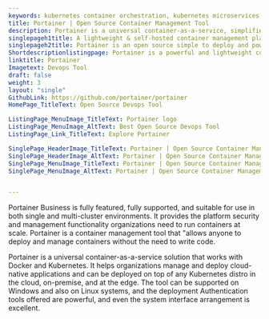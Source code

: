 ```yaml
---
keywords: kubernetes container orchestration, kubernetes microservices architecture, best container management platform, best container management software, container orchestration using kubernetes, kubernetes container orchestration platform
title: Portainer | Open Source Container Management Tool
description: Portainer is a universal container-as-a-service, simplified, container management tool set designed to build and manage Docker Swarm and Kubernetes environments
singlepageh1title: A lightweight & self-hosted container management platform
singlepageh2title: Portainer is an open source simple to deploy and powerful management UI. It allows you to easily build, manage, and maintain Docker and Kubernetes environments.
Shortdescriptionlistingpage: Portainer is a powerful and lightweight contianer management UI which allows you to easily build, manage, and maintain Swarm and Kubernetes environments.
linktitle: Portainer
Imagetext: Devops Tool
draft: false
weight: 3
layout: "single"
GithubLink: https://github.com/portainer/portainer
HomePage_TitleText: Open Source Devops Tool

ListingPage_MenuImage_TitleText: Portainer logo
ListingPage_MenuImage_AltText: Best Open Source Devops Tool
ListingPage_Link_TitleText: Explore Portainer

SinglePage_HeaderImage_TitleText: Portainer | Open Source Container Management Tool
SinglePage_HeaderImage_AltText: Portainer | Open Source Container Management Tool
SinglePage_MenuImage_TitleText: Portainer | Open Source Container Management Tool
SinglePage_MenuImage_AltText: Portainer | Open Source Container Management Tool


---
```


Portainer Business is fully featured, fully supported, and suitable for use in both single and multi-cluster environments. It provides the platform security and management functionality organizations need to run containers at scale. Portainer is a container management tool that "allows anyone to deploy and manage containers without the need to write code. 

Portainer is a universal container-as-a-service solution that works with Docker and Kubernetes. It helps organizations manage and deploy cloud-native applications and can be deployed on top of any Kubernetes distro in the cloud, on-premise, and at the edge. The tool can be supported on Windows and also on Linux systems, and the deployment Authentication tools offered are powerful, and even the system interface arrangement is excellent.